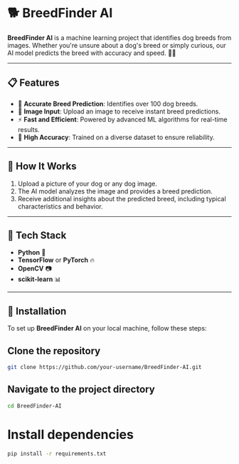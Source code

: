 # 🐕 BreedFinder AI

**BreedFinder AI** is a machine learning project that identifies dog breeds from images. Whether you're unsure about a dog's breed or simply curious, our AI model predicts the breed with accuracy and speed. 🧠✨

---

## 📋 Features

- 🐶 **Accurate Breed Prediction**: Identifies over 100 dog breeds.
- 📸 **Image Input**: Upload an image to receive instant breed predictions.
- ⚡ **Fast and Efficient**: Powered by advanced ML algorithms for real-time results.
- 🎯 **High Accuracy**: Trained on a diverse dataset to ensure reliability.

---

## 🚀 How It Works

1. Upload a picture of your dog or any dog image.
2. The AI model analyzes the image and provides a breed prediction.
3. Receive additional insights about the predicted breed, including typical characteristics and behavior.

---


## 🔧 Tech Stack

- **Python** 🐍
- **TensorFlow** or **PyTorch** 🔥
- **OpenCV** 📷
- **scikit-learn** 📊

---

## 📂 Installation

To set up **BreedFinder AI** on your local machine, follow these steps:


## Clone the repository
```bash
git clone https://github.com/your-username/BreedFinder-AI.git
```

## Navigate to the project directory
```bash
cd BreedFinder-AI
```

# Install dependencies
```bash
pip install -r requirements.txt
```
